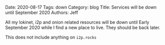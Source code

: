 Date: 2020-08-17
Tags: down
Category: blog
Title: Services will be down until September 2020
Authors: Jeff

All my lokinet, i2p and onion related resources will be down until Early September 2020 while I find a new place to live.
They should be back later.

This does not include anything on `i2p.rocks`
